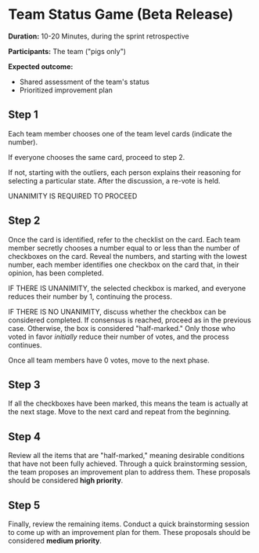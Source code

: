 # Team Status Game (Beta Release)

**Duration:** 10-20 Minutes, during the sprint retrospective

**Participants:** The team ("pigs only")

**Expected outcome:**
- Shared assessment of the team\'s status
- Prioritized improvement plan

## Step 1
Each team member chooses one of the team level cards
(indicate the number).

If everyone chooses the same card, proceed to step 2.

If not, starting with the outliers, each person explains their reasoning
for selecting a particular state. After the discussion, a re-vote is
held.

UNANIMITY IS REQUIRED TO PROCEED

## Step 2
Once the card is identified, refer to the checklist on the
card. Each team member secretly chooses a number equal to or less than
the number of checkboxes on the card. Reveal the numbers, and starting
with the lowest number, each member identifies one checkbox on the card
that, in their opinion, has been completed.

IF THERE IS UNANIMITY, the selected checkbox is marked, and everyone
reduces their number by 1, continuing the process.

IF THERE IS NO UNANIMITY, discuss whether the checkbox can be considered
completed. If consensus is reached, proceed as in the previous case.
Otherwise, the box is considered "half-marked." Only those who voted in
favor *initially* reduce their number of votes, and the process
continues.

Once all team members have 0 votes, move to the next phase.

## Step 3
If all the checkboxes have been marked, this means the team
is actually at the next stage. Move to the next card and repeat from the
beginning.

## Step 4
Review all the items that are \"half-marked,\" meaning
desirable conditions that have not been fully achieved. Through a quick
brainstorming session, the team proposes an improvement plan to address
them. These proposals should be considered **high priority**.

## Step 5
Finally, review the remaining items. Conduct a quick
brainstorming session to come up with an improvement plan for them.
These proposals should be considered **medium priority**.